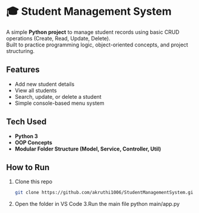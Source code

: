 
# 🎓 Student Management System

A simple **Python project** to manage student records using basic CRUD operations (Create, Read, Update, Delete).  
Built to practice programming logic, object-oriented concepts, and project structuring.

##  Features
- Add new student details  
- View all students  
- Search, update, or delete a student  
- Simple console-based menu system  

## Tech Used
- **Python 3**  
- **OOP Concepts**  
- **Modular Folder Structure (Model, Service, Controller, Util)**  

## How to Run
1. Clone this repo  
   ```bash
   git clone https://github.com/akruthi1006/StudentManagementSystem.git
2. Open the folder in VS Code
3.Run the main file
  python main/app.py

